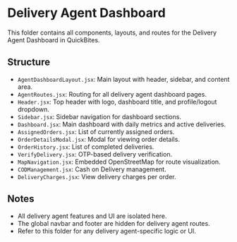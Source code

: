 # Delivery Agent Dashboard

This folder contains all components, layouts, and routes for the Delivery Agent Dashboard in QuickBites.

## Structure
- `AgentDashboardLayout.jsx`: Main layout with header, sidebar, and content area.
- `AgentRoutes.jsx`: Routing for all delivery agent dashboard pages.
- `Header.jsx`: Top header with logo, dashboard title, and profile/logout dropdown.
- `Sidebar.jsx`: Sidebar navigation for dashboard sections.
- `Dashboard.jsx`: Main dashboard with daily metrics and active deliveries.
- `AssignedOrders.jsx`: List of currently assigned orders.
- `OrderDetailsModal.jsx`: Modal for viewing order details.
- `OrderHistory.jsx`: List of completed deliveries.
- `VerifyDelivery.jsx`: OTP-based delivery verification.
- `MapNavigation.jsx`: Embedded OpenStreetMap for route visualization.
- `CODManagement.jsx`: Cash on Delivery management.
- `DeliveryCharges.jsx`: View delivery charges per order.

## Notes
- All delivery agent features and UI are isolated here.
- The global navbar and footer are hidden for delivery agent routes.
- Refer to this folder for any delivery agent-specific logic or UI. 